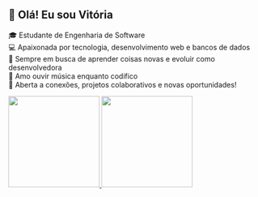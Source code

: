## 👋 Olá! Eu sou Vitória

🎓 Estudante de Engenharia de Software  
💻 Apaixonada por tecnologia, desenvolvimento web e bancos de dados  
🎯 Sempre em busca de aprender coisas novas e evoluir como desenvolvedora   
🎵 Amo ouvir música enquanto codifico  
🤝 Aberta a conexões, projetos colaborativos e novas oportunidades!
<div>
  <a href="https://beacons.ai/Vih007">
    <img height="180em" src="https://github-readme-stats.vercel.app/api?username=Vih007&show_icons=true&theme=nightowl&include_all_commits=true&count_private=true&cache_seconds=86400"/>
    <img height="180em" src="https://github-readme-stats.vercel.app/api/top-langs/?username=Vih007&layout=compact&langs_count=16&theme=nightowl"/>
  </a>
</div>







